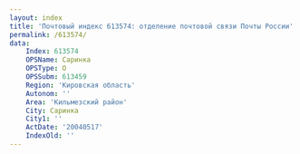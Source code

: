 ```yaml
---
layout: index
title: 'Почтовый индекс 613574: отделение почтовой связи Почты России'
permalink: /613574/
data:
    Index: 613574
    OPSName: Саринка
    OPSType: О
    OPSSubm: 613459
    Region: 'Кировская область'
    Autonom: ''
    Area: 'Кильмезский район'
    City: Саринка
    City1: ''
    ActDate: '20040517'
    IndexOld: ''
---
```

